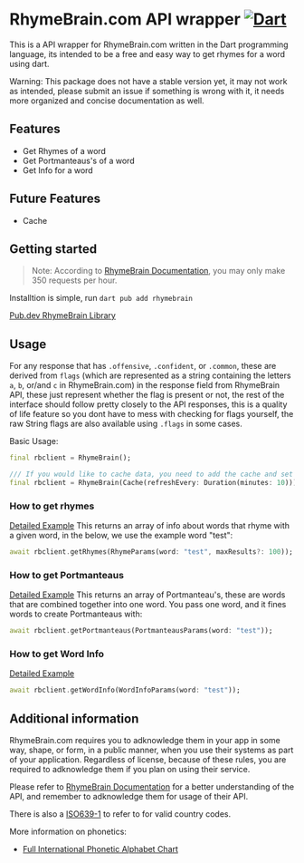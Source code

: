 # RhymeBrain.com API wrapper [![Dart](https://github.com/ibotva/rhymebrain-dart/actions/workflows/dart.yml/badge.svg)](https://github.com/ibotva/rhymebrain-dart/actions/workflows/dart.yml)
This is a API wrapper for RhymeBrain.com written in the Dart programming language, its intended to be a free and easy way to get rhymes for a word using dart. 

Warning: This package does not have a stable version yet, it may not work as intended, please submit an issue if something is wrong with it, it needs more organized and concise documentation as well.

## Features

- Get Rhymes of a word
- Get Portmanteaus's of a word
- Get Info for a word

## Future Features

- Cache

## Getting started

> Note: According to [RhymeBrain Documentation](https://rhymebrain.com/api.html), you may only make 350 requests per hour.

Installtion is simple, run `dart pub add rhymebrain`

[Pub.dev RhymeBrain Library](https://pub.dev/packages/rhymebrain)

## Usage

For any response that has `.offensive`, `.confident`, or `.common`, these are derived from `flags` (which are represented as a string containing the letters `a`, `b`, or/and `c` in RhymeBrain.com) in the response field from RhymeBrain API, these just represent whether the flag is present or not, the rest of the interface should follow pretty closely to the API responses, this is a quality of life feature so you dont have to mess with checking for flags yourself, the raw String flags are also available using `.flags` in some cases.

Basic Usage:
```dart
final rbclient = RhymeBrain();

/// If you would like to cache data, you need to add the cache and set the duration, the client will automatically handle the management of the cache for you, so you can use library as normal.
final rbclient = RhymeBrain(Cache(refreshEvery: Duration(minutes: 10)));
```

### How to get rhymes
[Detailed Example](https://github.com/ibotva/rhymebrain-dart/blob/main/example/getrhymes.dart)
This returns an array of info about words that rhyme with a given word, in the below, we use the example word "test":
```dart
await rbclient.getRhymes(RhymeParams(word: "test", maxResults?: 100));
```

### How to get Portmanteaus
[Detailed Example](https://github.com/ibotva/rhymebrain-dart/blob/main/example/getportmanteaus.dart)
This returns an array of Portmanteau's, these are words that are combined together into one word. You pass one word, and it fines words to create Portmanteaus with:
```dart
await rbclient.getPortmanteaus(PortmanteausParams(word: "test"));
```

### How to get Word Info
[Detailed Example](https://github.com/ibotva/rhymebrain-dart/blob/main/example/getinfo.dart)
```dart
await rbclient.getWordInfo(WordInfoParams(word: "test"));
```

## Additional information

RhymeBrain.com requires you to adknowledge them in your app in some way, shape, or form, in a public manner, when you use their systems as part of your application. Regardless of license, because of these rules, you are required to adknowledge them if you plan on using their service.

Please refer to [RhymeBrain Documentation](https://rhymebrain.com/api.html) for a better understanding of the API, and remember to adknowledge them for usage of their API.

There is also a [ISO639-1](https://github.com/ibotva/rhymebrain-dart/blob/main/lib/bin/iso6391.dart) to refer to for valid country codes.

More information on phonetics:
- [Full International Phonetic Alphabet Chart](https://www.internationalphoneticassociation.org/content/full-ipa-chart)
